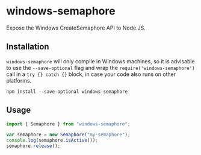 # windows-semaphore

Expose the Windows CreateSemaphore API to Node.JS.

## Installation

`windows-semaphore` will only compile in Windows machines, so it is advisable
to use the `--save-optional` flag and wrap the
`require('windows-semaphore')` call in a `try {} catch {}` block, in case your
code also runs on other platforms.

```
npm install --save-optional windows-semaphore
```

## Usage

```javascript
import { Semaphore } from "windows-semaphore";

var semaphore = new Semaphore("my-semaphore");
console.log(semaphore.isActive());
semaphore.release();
```
